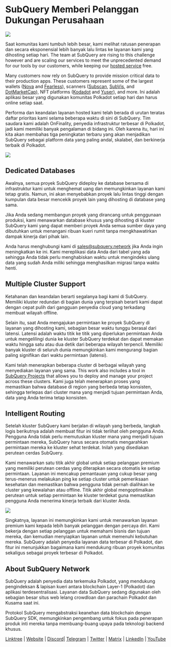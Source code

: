 # SubQuery Memberi Pelanggan Dukungan Perusahaan

![](https://miro.medium.com/max/1400/1*z_StqAT5KeaxQLBCm-xpRQ.jpeg)

Saat komunitas kami tumbuh lebih besar, kami melihat ratusan penerapan dan secara eksponensial lebih banyak lalu lintas ke layanan kami yang dihosting setiap hari. The team at SubQuery are rising to this challenge however and are scaling our services to meet the unprecedented demand for our tools by our customers, while keeping our [hosted service](https://projects.subquery.network/) free.

Many customers now rely on SubQuery to provide mission critical data to their production apps. These customers represent some of the largest wallets ([Nova](https://novawallet.io/) and [Fearless](https://fearlesswallet.io/)), scanners ([Subscan](https://www.subscan.io/), [SubVis](https://www.subvis.io/), and [DotMarketCap](https://dotmarketcap.com/)), NFT platforms ([Kodadot](https://kodadot.xyz/) and [Yuser](https://yuser.co/)), and more. Ini adalah aplikasi besar yang digunakan komunitas Polkadot setiap hari dan harus online setiap saat.

Performa dan keandalan layanan hosted kami telah berada di urutan teratas daftar prioritas kami selama beberapa waktu di sini di SubQuery. Tim saudara kami adalah OnFinality, penyedia infrastruktur terbesar di Polkadot, jadi kami memiliki banyak pengalaman di bidang ini. Oleh karena itu, hari ini kita akan membahas tiga peningkatan terbaru yang akan menjadikan SubQuery sebagai platform data yang paling andal, skalabel, dan berkinerja terbaik di Polkadot.

![](https://miro.medium.com/max/1200/1*QckhJzjQqw9czpBMRhXgXQ.gif)

## Dedicated Databases

Awalnya, semua proyek SubQuery dideploy ke database bersama di infrastruktur kami untuk menghemat uang dan memungkinkan layanan kami tetap gratis. Namun, ini akan menyebabkan proyek lalu lintas tinggi dengan kumpulan data besar mencekik proyek lain yang dihosting di database yang sama.

Jika Anda sedang membangun proyek yang dirancang untuk penggunaan produksi, kami menawarkan database khusus yang dihosting di kluster SubQuery kami yang dapat memberi proyek Anda semua sumber daya yang dibutuhkan untuk menangani ribuan kueri rumit tanpa mengkhawatirkan dampak kinerja dari pihak lain.

Anda harus menghubungi kami di sales@subquery.network jika Anda ingin meningkatkan ke ini. Kami mereplikasi data Anda dari tabel yang ada sehingga Anda tidak perlu menghabiskan waktu untuk mengindeks ulang data yang sudah Anda miliki sehingga menghasilkan migrasi tanpa waktu henti.

## Multiple Cluster Support

Ketahanan dan keandalan berarti segalanya bagi kami di SubQuery. Memiliki kluster redundan di bagian dunia yang terpisah berarti kami dapat dengan cepat pulih dari gangguan penyedia cloud yang terkadang membuat wilayah offline.

Selain itu, saat Anda mengajukan permintaan ke proyek SubQuery di layanan yang dihosting kami, sebagian besar waktu tunggu berasal dari latensi. Latensi adalah waktu titik ke titik yang diperlukan permintaan Anda untuk mengelilingi dunia ke kluster SubQuery terdekat dan dapat memakan waktu hingga satu atau dua detik dari beberapa wilayah terpencil. Memiliki banyak kluster di seluruh dunia memungkinkan kami mengurangi bagian paling signifikan dari waktu permintaan (latensi).

Kami telah menerapkan beberapa cluster di berbagai wilayah yang menyediakan layanan yang sama. This work also includes a tool in [SubQuery Projects](https://project.subquery.network/) that allows you to deploy and manage your project across these clusters. Kami juga telah menerapkan proses yang memastikan bahwa database di region yang berbeda tetap konsisten, sehingga terlepas dari cluster mana yang menjadi tujuan permintaan Anda, data yang Anda terima tetap konsisten.

## Intelligent Routing

Setelah kluster SubQuery kami berjalan di wilayah yang berbeda, langkah logis berikutnya adalah membuat fitur ini tidak terlihat oleh pengguna Anda. Pengguna Anda tidak perlu memutuskan kluster mana yang menjadi tujuan permintaan mereka, SubQuery harus secara otomatis mengarahkan permintaan mereka ke kluster sehat terdekat. Inilah yang disediakan perutean cerdas SubQuery.

Kami menawarkan satu titik akhir global untuk setiap pelanggan premium yang memiliki perutean cerdas yang diterapkan secara otomatis ke setiap permintaan. Layanan ini mencakup pemantauan yang cukup besar yang terus-menerus melakukan ping ke setiap cluster untuk pemeriksaan kesehatan dan memastikan bahwa pengguna tidak pernah dialihkan ke cluster yang kewalahan atau offline. Titik akhir global mengoptimalkan perutean untuk setiap permintaan ke kluster terdekat guna memastikan pengguna Anda menerima kinerja terbaik dari kluster Anda.

![](https://miro.medium.com/max/1000/0*DNXDiABzli0et1MU)

Singkatnya, layanan ini memungkinkan kami untuk menawarkan layanan premium kami kepada lebih banyak pelanggan dengan percaya diri. Kami bekerja dengan setiap pelanggan untuk memahami bisnis dan tujuan mereka, dan kemudian menyiapkan layanan untuk memenuhi kebutuhan mereka. SubQuery adalah penyedia layanan data terbesar di Polkadot, dan fitur ini menunjukkan bagaimana kami mendukung ribuan proyek komunitas sekaligus sebagai proyek terbesar di Polkadot.

## About SubQuery Network

SubQuery adalah penyedia data terkemuka Polkadot, yang mendukung pengindeksan & lapisan kueri antara blockchain Layer-1 (Polkadot) dan aplikasi terdesentralisasi. Layanan data SubQuery sedang digunakan oleh sebagian besar situs web lelang crowdloan dan parachain Polkadot dan Kusama saat ini.

Protokol SubQuery mengabstraksi keanehan data blockchain dengan SubQuery SDK, memungkinkan pengembang untuk fokus pada penerapan produk inti mereka tanpa membuang-buang upaya pada teknologi backend khusus.

[Linktree](https://linktr.ee/subquerynetwork) | [Website](https://subquery.network/) | [Discord](https://discord.com/invite/78zg8aBSMG)| [Telegram](https://t.me/subquerynetwork) | [Twitter](https://twitter.com/subquerynetwork) | [Matrix](https://matrix.to/#/#subquery:matrix.org) | [LinkedIn](https://www.linkedin.com/company/subquery) | [YouTube](https://www.youtube.com/channel/UCi1a6NUUjegcLHDFLr7CqLw)
